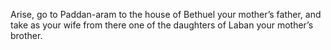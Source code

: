 Arise, go to Paddan-aram to the house of Bethuel your mother’s father, and take as your wife from there one of the daughters of Laban your mother’s brother.

